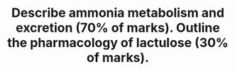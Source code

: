 ---
title: "Describe ammonia metabolism and excretion (70% of marks). Outline the pharmacology of lactulose (30% of marks)."
entityType: SAQ
exam: PEX
college: CICM
year: 2015
sitting: B
question: 16
passRate: 37
EC_expectedDomains:
- "It was expected candidates would identify sources of ammonia (colon from metabolism of proteins, kidney, small amounts from breakdown of red blood cells and metabolism in muscles)."
- "The liver converts all circulating ammonia to urea (the urea cycle) (2NH3+CO2 = urea +H2O)."
- "Urea then undergoes enterohepatic circulation (25%) or is excreted by kidneys (75%)."
- "Ammonia (NH3) is lipid soluble and diffuses into the interstitial cell and tubular fluid by non-ionic diffusion where is buffers H+ to become non diffusible NH4+."
- "Lactulose is a non absorbable synthetic, non-digestible disaccharide."
- "It is an osmotic laxative fermented by gut flora producing metabolites (such as acetate) which have osmotic and peristalsis-stimulating effects, and methane causing in flatulence."
EC_errorsCommon:
- "No candidate mentioned enterohepatic circulation and most answers had very little detail on the metabolism and excretion and lacked depth."
- "Few could describe how lactulose decrease absorption of ammonia and a surprising number of people did not even state that lactulose was an osmotic laxative."
---